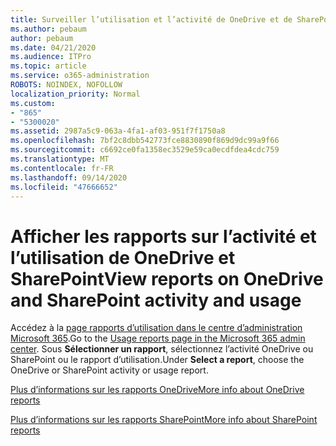 ```yaml
---
title: Surveiller l’utilisation et l’activité de OneDrive et de SharePoint
ms.author: pebaum
author: pebaum
ms.date: 04/21/2020
ms.audience: ITPro
ms.topic: article
ms.service: o365-administration
ROBOTS: NOINDEX, NOFOLLOW
localization_priority: Normal
ms.custom:
- "865"
- "5300020"
ms.assetid: 2987a5c9-063a-4fa1-af03-951f7f1750a8
ms.openlocfilehash: 7bf2c8dbb542773fce8830890f869d9dc99a9f66
ms.sourcegitcommit: c6692ce0fa1358ec3529e59ca0ecdfdea4cdc759
ms.translationtype: MT
ms.contentlocale: fr-FR
ms.lasthandoff: 09/14/2020
ms.locfileid: "47666652"
---
```

# <a name="view-reports-on-onedrive-and-sharepoint-activity-and-usage"></a><span data-ttu-id="d21b5-102">Afficher les rapports sur l’activité et l’utilisation de OneDrive et SharePoint</span><span class="sxs-lookup"><span data-stu-id="d21b5-102">View reports on OneDrive and SharePoint activity and usage</span></span>

<span data-ttu-id="d21b5-103">Accédez à la [page rapports d’utilisation dans le centre d’administration Microsoft 365](https://admin.microsoft.com/AdminPortal/Home).</span><span class="sxs-lookup"><span data-stu-id="d21b5-103">Go to the [Usage reports page in the Microsoft 365 admin center](https://admin.microsoft.com/AdminPortal/Home).</span></span> <span data-ttu-id="d21b5-104">Sous **Sélectionner un rapport**, sélectionnez l’activité OneDrive ou SharePoint ou le rapport d’utilisation.</span><span class="sxs-lookup"><span data-stu-id="d21b5-104">Under **Select a report**, choose the OneDrive or SharePoint activity or usage report.</span></span>
  
[<span data-ttu-id="d21b5-105">Plus d’informations sur les rapports OneDrive</span><span class="sxs-lookup"><span data-stu-id="d21b5-105">More info about OneDrive reports</span></span>](https://go.microsoft.com/fwlink/?linkid=875239)
  
[<span data-ttu-id="d21b5-106">Plus d’informations sur les rapports SharePoint</span><span class="sxs-lookup"><span data-stu-id="d21b5-106">More info about SharePoint reports</span></span>](https://go.microsoft.com/fwlink/?linkid=875240)
  